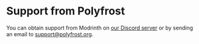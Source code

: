 # Support from Polyfrost

You can obtain support from Modrinth on [our Discord server](https://polyfrost.org/discord) or by sending an email to [support@polyfrost.org](mailto:support@polyfrost.org).
